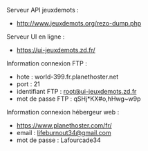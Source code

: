 Serveur API jeuxdemots :
- http://www.jeuxdemots.org/rezo-dump.php

Serveur UI en ligne :
- https://ui-jeuxdemots.zd.fr/

Information connexion FTP :
- hote : world-399.fr.planethoster.net
- port : 21
- identifiant FTP : root@ui-jeuxdemots.zd.fr
- mot de passe FTP : qSHj*KX#o,hHwg~w9p

Information connexion hébergeur web :
- https://www.planethoster.com/fr/
- email : lifeburnout34@gmail.com	
- mot de passe : Lafourcade34


